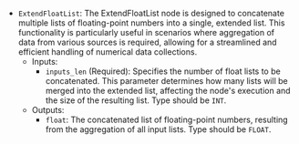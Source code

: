 - `ExtendFloatList`: The ExtendFloatList node is designed to concatenate multiple lists of floating-point numbers into a single, extended list. This functionality is particularly useful in scenarios where aggregation of data from various sources is required, allowing for a streamlined and efficient handling of numerical data collections.
    - Inputs:
        - `inputs_len` (Required): Specifies the number of float lists to be concatenated. This parameter determines how many lists will be merged into the extended list, affecting the node's execution and the size of the resulting list. Type should be `INT`.
    - Outputs:
        - `float`: The concatenated list of floating-point numbers, resulting from the aggregation of all input lists. Type should be `FLOAT`.
